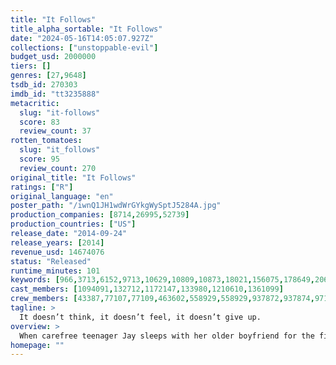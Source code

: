 ```yaml
---
title: "It Follows"
title_alpha_sortable: "It Follows"
date: "2024-05-16T14:05:07.927Z"
collections: ["unstoppable-evil"]
budget_usd: 2000000
tiers: []
genres: [27,9648]
tsdb_id: 270303
imdb_id: "tt3235888"
metacritic:
  slug: "it-follows"
  score: 83
  review_count: 37
rotten_tomatoes:
  slug: "it_follows"
  score: 95
  review_count: 270
original_title: "It Follows"
ratings: ["R"]
original_language: "en"
poster_path: "/iwnQ1JH1wdWrGYkgWySptJ5284A.jpg"
production_companies: [8714,26995,52739]
production_countries: ["US"]
release_date: "2014-09-24"
release_years: [2014]
revenue_usd: 14674076
status: "Released"
runtime_minutes: 101
keywords: [966,3713,6152,9713,10629,10809,10873,18021,156075,178649,206298,209141,278994]
cast_members: [1094091,132712,1172147,133980,1210610,1361099]
crew_members: [43387,77107,77109,463602,558929,558929,937872,937874,971868,1099032,1301689,1353534,1397714,1397717,1619917,1884686]
tagline: >
  It doesn’t think, it doesn’t feel, it doesn’t give up.
overview: >
  When carefree teenager Jay sleeps with her older boyfriend for the first time, she learns that she is the latest recipient of a fatal curse that is passed from victim to victim via sexual intercourse. Death, Jay learns, will creep inexorably toward her as either a friend or a stranger. Jay's friends don't believe her seemingly paranoid ravings, until they too begin to see the phantom assassins and band together to help her defend herself.
homepage: ""
---
```

